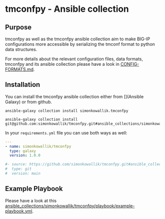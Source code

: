 # tmconfpy - Ansible collection

## Purpose

tmconfpy as well as the tmconfpy ansible collection aim to make BIG-IP configurations more accessible by serializing the tmconf format to python data structures.

For more details about the relevant configuration files, data formats, tmconfpy and its ansible collection please have a look in [CONFIG-FORMATS.md](https://github.com/simonkowallik/tmconfpy/CONFIG-FORMATS.md).

## Installation

You can install the tmconfpy ansible collection either from [](Ansible Galaxy) or from github.

```shell
ansible-galaxy collection install simonkowallik.tmconfpy

ansible-galaxy collection install git@github.com:simonkowallik/tmconfpy.git#ansible_collections/simonkowallik/tmconfpy,main
```

In your `requirements.yml` file you can use both ways as well:

```yaml
---
- name: simonkowallik/tmconfpy
  type: galaxy
  version: 1.0.0

#- source: https://github.com/simonkowallik/tmconfpy.git#ansible_collections/simonkowallik/tmconfpy
#  type: git
#  version: main
```

## Example Playbook

Please have a look at this [ansible_collections/simonkowallik/tmconfpy/playbook/example-playbook.yml](example-playbook.yml).